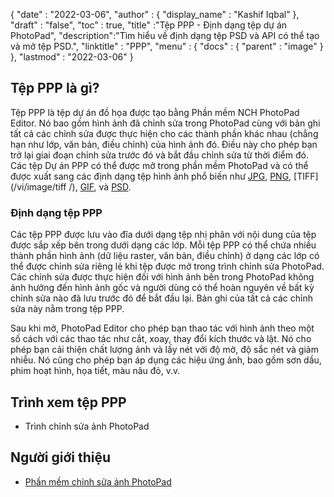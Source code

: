 {
  "date" : "2022-03-06",
  "author" : {
    "display_name" : "Kashif Iqbal"
},
  "draft" : "false",
  "toc" : true,
  "title" :"Tệp PPP - Định dạng tệp dự án PhotoPad",
  "description":"Tìm hiểu về định dạng tệp PSD và API có thể tạo và mở tệp PSD.",
  "linktitle" : "PPP",
  "menu" : {
    "docs" : {
      "parent" : "image"
}
},
  "lastmod" : "2022-03-06"
}

## Tệp PPP là gì?

Tệp PPP là tệp dự án đồ họa được tạo bằng Phần mềm NCH PhotoPad Editor. Nó bao gồm hình ảnh đã chỉnh sửa trong PhotoPad cùng với bản ghi tất cả các chỉnh sửa được thực hiện cho các thành phần khác nhau (chẳng hạn như lớp, văn bản, điều chỉnh) của hình ảnh đó. Điều này cho phép bạn trở lại giai đoạn chỉnh sửa trước đó và bắt đầu chỉnh sửa từ thời điểm đó. Các tệp Dự án PPP có thể được mở trong phần mềm PhotoPad và có thể được xuất sang các định dạng tệp hình ảnh phổ biến như [JPG](/vi/image/jpeg/), [PNG](/vi/image/png/), [TIFF](/vi/image/tiff /), [GIF](/vi/image/gif/), và [PSD](/vi/image/psd/).

### Định dạng tệp PPP

Các tệp PPP được lưu vào đĩa dưới dạng tệp nhị phân với nội dung của tệp được sắp xếp bên trong dưới dạng các lớp. Mỗi tệp PPP có thể chứa nhiều thành phần hình ảnh (dữ liệu raster, văn bản, điều chỉnh) ở dạng các lớp có thể được chỉnh sửa riêng lẻ khi tệp được mở trong trình chỉnh sửa PhotoPad. Các chỉnh sửa được thực hiện đối với hình ảnh bên trong PhotoPad không ảnh hưởng đến hình ảnh gốc và người dùng có thể hoàn nguyên về bất kỳ chỉnh sửa nào đã lưu trước đó để bắt đầu lại. Bản ghi của tất cả các chỉnh sửa này nằm trong tệp PPP.

Sau khi mở, PhotoPad Editor cho phép bạn thao tác với hình ảnh theo một số cách với các thao tác như cắt, xoay, thay đổi kích thước và lật. Nó cho phép bạn cải thiện chất lượng ảnh và lấy nét với độ mờ, độ sắc nét và giảm nhiễu. Nó cũng cho phép bạn áp dụng các hiệu ứng ảnh, bao gồm sơn dầu, phim hoạt hình, họa tiết, màu nâu đỏ, v.v.

## Trình xem tệp PPP

* Trình chỉnh sửa ảnh PhotoPad

## Người giới thiệu ##

* [Phần mềm chỉnh sửa ảnh PhotoPad](https://www.nchsoftware.com/photoeditor/index.html)

